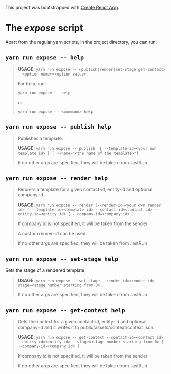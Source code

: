 This project was bootstrapped with [Create React App](https://github.com/facebook/create-react-app).

# The _expose_ script

Apart from the regular yarn scripts, in the project directory, you can run:

## `yarn run expose -- help`
>
>__USAGE__:
>`yarn run expose -- <publish|render|set-stage|get-context>  --<option name>=<option value>`
>
>For help, run:
>
>`yarn run expose -- help`
>
>or
>
>`yarn run expose -- <command> help`
>
## `yarn run expose -- publish help`
>
>Publishes a template.
>
>__USAGE__:
>`yarn run expose -- publish  [ --template-id=<your own template id> ] [ --name="<the name of the template>"]`
>
>If no other args are specified, they will be taken from .lastRun
>
## `yarn run expose -- render help`
>
>Renders a template for a given contact-id, entity-id and optional company-id.
>
>__USAGE__:
>`yarn run expose -- render [--render-id=<your own render id> ] --template-id=<template id> --contact-id=<contact id> --entity-id=<entity id> [ --company-id=<company id> ]`
>
>If company id is not specified, it will be taken from the sender
>
>A custom render-id can be used.
>
>If no other args are specified, they will be taken from .lastRun
## `yarn run expose -- set-stage help`
>
Sets the stage of a rendered template
>
>__USAGE__:
>`yarn run expose -- set-stage --render-id=<render id> --stage=<stage number starting from 0>`
>
>If no other args are specified, they will be taken from .lastRun
## `yarn run expose -- get-context help`
>
>Gets the context for a given contact-id, entity-id and optional company-id and it writes it to public/assets/context/context.json.
>
>__USAGE__:
>`yarn run expose -- get-context --contact-id=<contact id> --entity-id=<entity id> --stage=<stage number starting from 0> [ --company-id=<company id> ]`
>
>If company id is not specified, it will be taken from the sender
>
>If no other args are specified, they will be taken from .lastRun